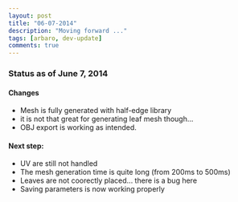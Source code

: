 ```yaml
---
layout: post
title: "06-07-2014"
description: "Moving forward ..."
tags: [arbaro, dev-update]
comments: true
---
```


### Status as of June 7, 2014

#### Changes
 
* Mesh is fully generated with half-edge library
* it is not that great for generating leaf mesh though...
* OBJ export is working as intended.


#### Next step: 

* UV are still not handled
* The mesh generation time is quite long (from 200ms to 500ms)
* Leaves are not coorectly placed... there is a bug here
* Saving parameters is now working properly




